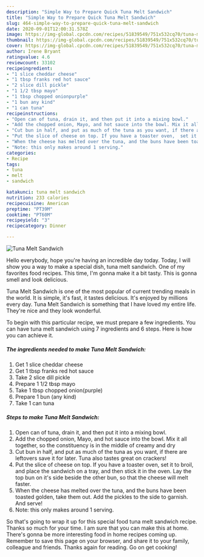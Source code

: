 ```yaml
---
description: "Simple Way to Prepare Quick Tuna Melt Sandwich"
title: "Simple Way to Prepare Quick Tuna Melt Sandwich"
slug: 464-simple-way-to-prepare-quick-tuna-melt-sandwich
date: 2020-09-01T12:00:31.578Z
image: https://img-global.cpcdn.com/recipes/51839549/751x532cq70/tuna-melt-sandwich-recipe-main-photo.jpg
thumbnail: https://img-global.cpcdn.com/recipes/51839549/751x532cq70/tuna-melt-sandwich-recipe-main-photo.jpg
cover: https://img-global.cpcdn.com/recipes/51839549/751x532cq70/tuna-melt-sandwich-recipe-main-photo.jpg
author: Irene Bryant
ratingvalue: 4.6
reviewcount: 33102
recipeingredient:
- "1 slice cheddar cheese"
- "1 tbsp franks red hot sauce"
- "2 slice dill pickle"
- "1 1/2 tbsp mayo"
- "1 tbsp chopped onionpurple"
- "1 bun any kind"
- "1 can tuna"
recipeinstructions:
- "Open can of tuna, drain it, and then put it into a mixing bowl."
- "Add the chopped onion, Mayo, and hot sauce into the bowl. Mix it all together, so the constituency is in the middle of creamy and dry"
- "Cut bun in half, and put as much of the tuna as you want, if there are leftovers save it for later. Tuna also tastes great on crackers!"
- "Put the slice of cheese on top. If you have a toaster oven,  set it to broil, and place the sandwich on a tray, and then stick it in the oven. Lay the top bun on it&#39;s side beside the other bun, so that the cheese will melt faster."
- "When the cheese has melted over the tuna, and the buns have been toasted golden, take them out. Add the pickles to the side to garnish. And serve!"
- "Note: this only makes around 1 serving."
categories:
- Recipe
tags:
- tuna
- melt
- sandwich

katakunci: tuna melt sandwich 
nutrition: 233 calories
recipecuisine: American
preptime: "PT39M"
cooktime: "PT60M"
recipeyield: "3"
recipecategory: Dinner

---
```



![Tuna Melt Sandwich](https://img-global.cpcdn.com/recipes/51839549/751x532cq70/tuna-melt-sandwich-recipe-main-photo.jpg)

Hello everybody, hope you're having an incredible day today. Today, I will show you a way to make a special dish, tuna melt sandwich. One of my favorites food recipes. This time, I'm gonna make it a bit tasty. This is gonna smell and look delicious.



Tuna Melt Sandwich is one of the most popular of current trending meals in the world. It is simple, it's fast, it tastes delicious. It's enjoyed by millions every day. Tuna Melt Sandwich is something that I have loved my entire life. They're nice and they look wonderful.


To begin with this particular recipe, we must prepare a few ingredients. You can have tuna melt sandwich using 7 ingredients and 6 steps. Here is how you can achieve it.

<!--inarticleads1-->

##### The ingredients needed to make Tuna Melt Sandwich:

1. Get 1 slice cheddar cheese
1. Get 1 tbsp franks red hot sauce
1. Take 2 slice dill pickle
1. Prepare 1 1/2 tbsp mayo
1. Take 1 tbsp chopped onion(purple)
1. Prepare 1 bun (any kind)
1. Take 1 can tuna




<!--inarticleads2-->

##### Steps to make Tuna Melt Sandwich:

1. Open can of tuna, drain it, and then put it into a mixing bowl.
1. Add the chopped onion, Mayo, and hot sauce into the bowl. Mix it all together, so the constituency is in the middle of creamy and dry
1. Cut bun in half, and put as much of the tuna as you want, if there are leftovers save it for later. Tuna also tastes great on crackers!
1. Put the slice of cheese on top. If you have a toaster oven,  set it to broil, and place the sandwich on a tray, and then stick it in the oven. Lay the top bun on it&#39;s side beside the other bun, so that the cheese will melt faster.
1. When the cheese has melted over the tuna, and the buns have been toasted golden, take them out. Add the pickles to the side to garnish. And serve!
1. Note: this only makes around 1 serving.




So that's going to wrap it up for this special food tuna melt sandwich recipe. Thanks so much for your time. I am sure that you can make this at home. There's gonna be more interesting food in home recipes coming up. Remember to save this page on your browser, and share it to your family, colleague and friends. Thanks again for reading. Go on get cooking!
